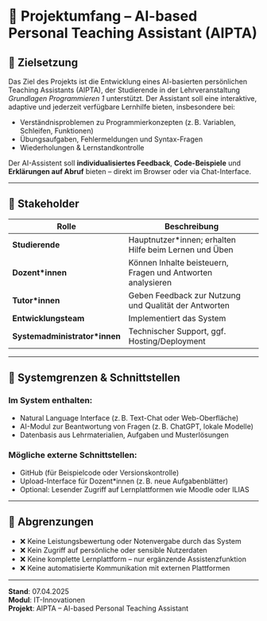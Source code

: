 
# 📌 Projektumfang – AI-based Personal Teaching Assistant (AIPTA)

## 🎯 Zielsetzung

Das Ziel des Projekts ist die Entwicklung eines AI-basierten persönlichen Teaching Assistants (AIPTA), der Studierende in der Lehrveranstaltung *Grundlagen Programmieren 1* unterstützt. Der Assistant soll eine interaktive, adaptive und jederzeit verfügbare Lernhilfe bieten, insbesondere bei:

- Verständnisproblemen zu Programmierkonzepten (z. B. Variablen, Schleifen, Funktionen)
- Übungsaufgaben, Fehlermeldungen und Syntax-Fragen
- Wiederholungen & Lernstandkontrolle

Der AI-Assistent soll **individualisiertes Feedback**, **Code-Beispiele** und **Erklärungen auf Abruf** bieten – direkt im Browser oder via Chat-Interface.

---

## 👤 Stakeholder

| Rolle             | Beschreibung                                                                 |
|------------------|------------------------------------------------------------------------------|
| **Studierende**   | Hauptnutzer*innen; erhalten Hilfe beim Lernen und Üben                      |
| **Dozent*innen**  | Können Inhalte beisteuern, Fragen und Antworten analysieren                 |
| **Tutor*innen**   | Geben Feedback zur Nutzung und Qualität der Antworten                       |
| **Entwicklungsteam** | Implementiert das System                                                  |
| **Systemadministrator*innen** | Technischer Support, ggf. Hosting/Deployment                      |

---

## 🔗 Systemgrenzen & Schnittstellen

### Im System enthalten:
- Natural Language Interface (z. B. Text-Chat oder Web-Oberfläche)
- AI-Modul zur Beantwortung von Fragen (z. B. ChatGPT, lokale Modelle)
- Datenbasis aus Lehrmaterialien, Aufgaben und Musterlösungen

### Mögliche externe Schnittstellen:
- GitHub (für Beispielcode oder Versionskontrolle)
- Upload-Interface für Dozent*innen (z. B. neue Aufgabenblätter)
- Optional: Lesender Zugriff auf Lernplattformen wie Moodle oder ILIAS

---

## 🚫 Abgrenzungen

- ❌ Keine Leistungsbewertung oder Notenvergabe durch das System
- ❌ Kein Zugriff auf persönliche oder sensible Nutzerdaten
- ❌ Keine komplette Lernplattform – nur ergänzende Assistenzfunktion
- ❌ Keine automatisierte Kommunikation mit externen Plattformen

---

**Stand**: 07.04.2025  
**Modul**: IT-Innovationen  
**Projekt**: AIPTA – AI-based Personal Teaching Assistant
